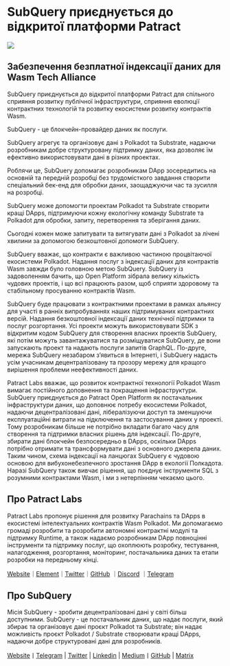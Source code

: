 # SubQuery приєднується до відкритої платформи Patract

![](https://miro.medium.com/max/1400/0*0inUQ8U1g9auTjfU)

## Забезпечення безплатної індексації даних для Wasm Tech Alliance

SubQuery приєднується до відкритої платформи Patract для спільного сприяння розвитку публічної інфраструктури, сприяння еволюції контрактних технологій та розвитку екосистеми розвитку контрактів Wasm.

SubQuery - це блокчейн-провайдер даних як послуги.

SubQuery агрегує та організовує дані з Polkadot та Substrate, надаючи розробникам добре структуровану підтримку даних, яка дозволяє їм ефективно використовувати дані в різних проектах.

Роблячи це, SubQuery допомагає розробникам DApp зосередитись на основній та передній розробці без трудомісткого завдання створити спеціальний бек-енд для обробки даних, заощаджуючи час та зусилля на розробці.

SubQuery може допомогти проектам Polkadot та Substrate створити кращі DApps, підтримуючи кожну екологічну команду Substrate та Polkadot для обробки, запиту, перетворення та зберігання даних.

Сьогодні кожен може запитувати та витягувати дані з Polkadot за лічені хвилини за допомогою безкоштовної допомоги SubQuery.

SubQuery вважає, що контракти є важливою частиною процвітаючої екосистеми Polkadot. Надання послуг з індексації даних для контрактів Wasm завжди було головною метою SubQuery. SubQuery із задоволенням бачить, що Open Platform зібрала велику кількість чудових проектів, і що всі працюють разом, щоб сприяти здоровому та стабільному просуванню контрактів Wasm.

SubQuery буде працювати з контрактними проектами в рамках альянсу для участі в ранніх випробуваннях наших підтримуваних контрактних версій. Надання безкоштовної індексації даних технічної підтримки та послуг розгортання. Усі проекти можуть використовувати SDK з відкритим кодом SubQuery для створення власних проектів SubQuery, які потім можуть завантажуватися та розміщуватися SubQuery, де вони запускають проект та надають послуги запитів GraphQL. По-друге, мережа SubQuery незабаром з’явиться в Інтернеті, і SubQuery надасть усім учасникам децентралізовану та прозору мережу для кращого вирішення проблеми неефективності даних.

Patract Labs вважає, що розвиток контрактної технології Polkadot Wasm вимагає постійного доповнення та покращення інфраструктури. SubQuery приєднується до Patract Open Platform як постачальник інфраструктури даних, що доповнює потребу екосистеми Polkadot, надаючи децентралізовані дані, лібералізуючи доступ та зменшуючи експлуатаційні витрати на підключення та застосування даних у проекті. Тому розробникам більше не потрібно вкладати багато часу для створення та підтримки власних рішень для індексації. По-друге, збирати дані блокчейн безпосередньо в DApps, оскільки DApps потрібно отримати та трансформувати дані з основного джерела даних. Таким чином, схема індексації на ланцюгах SubQuery є чудовою основою для вибухонебезпечного зростання DApp в екології Полкадота. Наразі SubQuery також вивчає рішення, що поєднує інструменти SQL з розумними контрактами Wasm, і ми з нетерпінням чекаємо цього.

## Про Patract Labs

Patract Labs пропонує рішення для розвитку Parachains та DApps в екосистемі інтелектуальних контрактів Wasm Polkadot. Ми допомагаємо громаді розробити та розробити автономні контрактні модулі та підтримку Runtime, а також надаємо розробникам DApp повноцінні інструменти та підтримку послуг, що охоплюють розробку, тестування, налагодження, розгортання, моніторинг, постачальника даних та етапи розробки на передньому кінці.

[Website](https://patract.io/)｜[Element](https://app.element.io/#/room/#PatractLabsDev:matrix.org)｜[Twitter](https://twitter.com/PatractLabs)｜[GitHub](https://github.com/patractlabs) ｜[Discord](https://discord.gg/yMRMqcAb24) ｜[Telegram](https://t.me/patract)

## Про SubQuery

Місія SubQuery - зробити децентралізовані дані у світі більш доступними. SubQuery - це постачальник даних, що надає послуги, який збирає та організовує дані проєкт Polkadot та Substrate; він надає можливість проєкт Polkadot / Substrate створювати кращі DApps, надаючи добре структуровані дані для розробників.

[Website](https://www.subquery.network/)丨[Telegram](https://t.me/subquerynetwork) | [Twitter](https://twitter.com/subquerynetwork) | [Linkedin](https://www.linkedin.com/company/subquery) | [Medium](https://subquery.medium.com/)丨[GitHub](https://github.com/subquery/subql) | [Matrix](https://matrix.to/#/#subquery:matrix.org)
